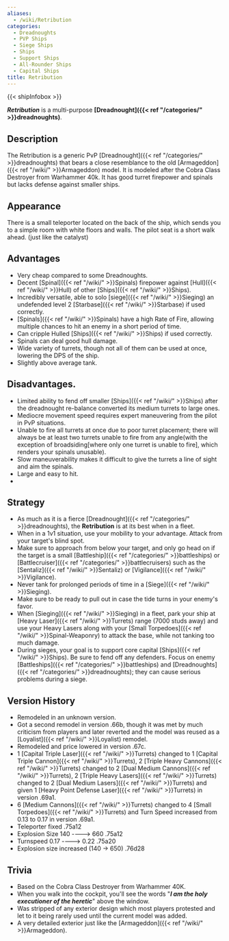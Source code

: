 ```yaml
---
aliases:
  - /wiki/Retribution
categories:
  - Dreadnoughts
  - PVP Ships
  - Siege Ships
  - Ships
  - Support Ships
  - All-Rounder Ships
  - Capital Ships
title: Retribution
---
```


{{< shipInfobox >}}

**_Retribution_** is a multi-purpose **[Dreadnought]({{< ref "/categories/" >}}dreadnoughts)**.

## Description

The Retribution is a generic PvP [Dreadnought]({{< ref "/categories/" >}}dreadnoughts) that bears a close resemblance to the old [Armageddon]({{< ref "/wiki/" >}}Armageddon) model. It is modeled after the Cobra Class Destroyer from Warhammer 40k. It has good turret firepower and spinals but lacks defense against smaller ships.

## Appearance

There is a small teleporter located on the back of the ship, which sends you to a simple room with white floors and walls. The pilot seat is a short walk ahead. (just like the catalyst)

## Advantages

- Very cheap compared to some Dreadnoughts.
- Decent [Spinal]({{< ref "/wiki/" >}}Spinals) firepower against [Hull]({{< ref "/wiki/" >}}Hull) of other [Ships]({{< ref "/wiki/" >}}Ships).
- Incredibly versatile, able to solo [siege]({{< ref "/wiki/" >}}Sieging) an undefended level 2 [Starbase]({{< ref "/wiki/" >}}Starbase) if used correctly.
- [Spinals]({{< ref "/wiki/" >}}Spinals) have a high Rate of Fire, allowing multiple chances to hit an enemy in a short period of time.
- Can cripple Hulled [Ships]({{< ref "/wiki/" >}}Ships) if used correctly.
- Spinals can deal good hull damage.
- Wide variety of turrets, though not all of them can be used at once, lowering the DPS of the ship.
- Slightly above average tank.

## Disadvantages.

- Limited ability to fend off smaller [Ships]({{< ref "/wiki/" >}}Ships) after the dreadnought re-balance converted its medium turrets to large ones.
- Mediocre movement speed requires expert maneuvering from the pilot in PvP situations.
- Unable to fire all turrets at once due to poor turret placement; there will always be at least two turrets unable to fire from any angle(with the exception of broadsiding[where only one turret is unable to fire], which renders your spinals unusable).
- Slow maneuverability makes it difficult to give the turrets a line of sight and aim the spinals.
- Large and easy to hit.
-

## Strategy

- As much as it is a fierce [Dreadnought]({{< ref "/categories/" >}}dreadnoughts), the **Retribution** is at its best when in a fleet.
- When in a 1v1 situation, use your mobility to your advantage. Attack from your target's blind spot.
- Make sure to approach from below your target, and only go head on if the target is a small [Battleship]({{< ref "/categories/" >}}battleships) or [Battlecruiser]({{< ref "/categories/" >}}battlecruisers) such as the [Sentaliz]({{< ref "/wiki/" >}}Sentaliz) or [Vigilance]({{< ref "/wiki/" >}}Vigilance).
- Never tank for prolonged periods of time in a [Siege]({{< ref "/wiki/" >}}Sieging).
- Make sure to be ready to pull out in case the tide turns in your enemy's favor.
- When [Sieging]({{< ref "/wiki/" >}}Sieging) in a fleet, park your ship at [Heavy Laser]({{< ref "/wiki/" >}}Turrets) range (7000 studs away) and use your Heavy Lasers along with your [Small Torpedoes]({{< ref "/wiki/" >}}Spinal-Weaponry) to attack the base, while not tanking too much damage.
- During sieges, your goal is to support core capital [Ships]({{< ref "/wiki/" >}}Ships). Be sure to fend off any defenders. Focus on enemy [Battleships]({{< ref "/categories/" >}}battleships) and [Dreadnoughts]({{< ref "/categories/" >}}dreadnoughts); they can cause serious problems during a siege.

## Version History

- Remodeled in an unknown version.
- Got a second remodel in version .66b, though it was met by much criticism from players and later reverted and the model was reused as a [Loyalist]({{< ref "/wiki/" >}}Loyalist) remodel.
- Remodeled and price lowered in version .67c.
- 1 [Capital Triple Laser]({{< ref "/wiki/" >}}Turrets) changed to 1 [Capital Triple Cannon]({{< ref "/wiki/" >}}Turrets), 2 [Triple Heavy Cannons]({{< ref "/wiki/" >}}Turrets) changed to 2 [Dual Medium Cannons]({{< ref "/wiki/" >}}Turrets), 2 [Triple Heavy Lasers]({{< ref "/wiki/" >}}Turrets) changed to 2 [Dual Medium Lasers]({{< ref "/wiki/" >}}Turrets) and given 1 [Heavy Point Defense Laser]({{< ref "/wiki/" >}}Turrets) in version .69a1.
- 6 [Medium Cannons]({{< ref "/wiki/" >}}Turrets) changed to 4 [Small Torpedoes]({{< ref "/wiki/" >}}Turrets) and Turn Speed increased from 0.13 to 0.17 in version .69a1.
- Teleporter fixed .75a12
- Explosion Size 140 ----> 660 .75a12
- Turnspeed 0.17 ----> 0.22 .75a20
- Explosion size increased (140 -> 650) .76d28

## Trivia

- Based on the Cobra Class Destroyer from Warhammer 40K.
- When you walk into the cockpit, you'll see the words "**_I am the holy executioner of the heretic_**" above the window.
- Was stripped of any exterior design which most players protested and let to it being rarely used until the current model was added.
- A very detailed exterior just like the [Armageddon]({{< ref "/wiki/" >}}Armageddon).
